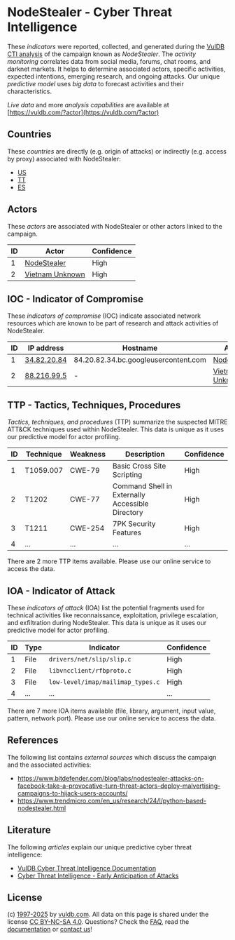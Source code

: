 # NodeStealer - Cyber Threat Intelligence

These _indicators_ were reported, collected, and generated during the [VulDB CTI analysis](https://vuldb.com/?kb.cti) of the campaign known as _NodeStealer_. The _activity monitoring_ correlates data from social media, forums, chat rooms, and darknet markets. It helps to determine associated actors, specific activities, expected intentions, emerging research, and ongoing attacks. Our unique _predictive model_ uses _big data_ to forecast activities and their characteristics.

_Live data_ and more _analysis capabilities_ are available at [https://vuldb.com/?actor](https://vuldb.com/?actor)

## Countries

These _countries_ are directly (e.g. origin of attacks) or indirectly (e.g. access by proxy) associated with NodeStealer:

* [US](https://vuldb.com/?country.us)
* [TT](https://vuldb.com/?country.tt)
* [ES](https://vuldb.com/?country.es)

## Actors

These _actors_ are associated with NodeStealer or other actors linked to the campaign.

ID | Actor | Confidence
-- | ----- | ----------
1 | [NodeStealer](https://vuldb.com/?actor.nodestealer) | High
2 | [Vietnam Unknown](https://vuldb.com/?actor.vietnam_unknown) | High

## IOC - Indicator of Compromise

These _indicators of compromise_ (IOC) indicate associated network resources which are known to be part of research and attack activities of NodeStealer.

ID | IP address | Hostname | Actor | Confidence
-- | ---------- | -------- | ----- | ----------
1 | [34.82.20.84](https://vuldb.com/?ip.34.82.20.84) | 84.20.82.34.bc.googleusercontent.com | [NodeStealer](https://vuldb.com/?actor.nodestealer) | Medium
2 | [88.216.99.5](https://vuldb.com/?ip.88.216.99.5) | - | [Vietnam Unknown](https://vuldb.com/?actor.vietnam_unknown) | High

## TTP - Tactics, Techniques, Procedures

_Tactics, techniques, and procedures_ (TTP) summarize the suspected MITRE ATT&CK techniques used within NodeStealer. This data is unique as it uses our predictive model for actor profiling.

ID | Technique | Weakness | Description | Confidence
-- | --------- | -------- | ----------- | ----------
1 | T1059.007 | CWE-79 | Basic Cross Site Scripting | High
2 | T1202 | CWE-77 | Command Shell in Externally Accessible Directory | High
3 | T1211 | CWE-254 | 7PK Security Features | High
4 | ... | ... | ... | ...

There are 2 more TTP items available. Please use our online service to access the data.

## IOA - Indicator of Attack

These _indicators of attack_ (IOA) list the potential fragments used for technical activities like reconnaissance, exploitation, privilege escalation, and exfiltration during NodeStealer. This data is unique as it uses our predictive model for actor profiling.

ID | Type | Indicator | Confidence
-- | ---- | --------- | ----------
1 | File | `drivers/net/slip/slip.c` | High
2 | File | `libvncclient/rfbproto.c` | High
3 | File | `low-level/imap/mailimap_types.c` | High
4 | ... | ... | ...

There are 7 more IOA items available (file, library, argument, input value, pattern, network port). Please use our online service to access the data.

## References

The following list contains _external sources_ which discuss the campaign and the associated activities:

* https://www.bitdefender.com/blog/labs/nodestealer-attacks-on-facebook-take-a-provocative-turn-threat-actors-deploy-malvertising-campaigns-to-hijack-users-accounts/
* https://www.trendmicro.com/en_us/research/24/l/python-based-nodestealer.html

## Literature

The following _articles_ explain our unique predictive cyber threat intelligence:

* [VulDB Cyber Threat Intelligence Documentation](https://vuldb.com/?kb.cti)
* [Cyber Threat Intelligence - Early Anticipation of Attacks](https://www.scip.ch/en/?labs.20201022)

## License

(c) [1997-2025](https://vuldb.com/?kb.changelog) by [vuldb.com](https://vuldb.com/?kb.about). All data on this page is shared under the license [CC BY-NC-SA 4.0](https://creativecommons.org/licenses/by-nc-sa/4.0/). Questions? Check the [FAQ](https://vuldb.com/?kb.faq), read the [documentation](https://vuldb.com/?kb) or [contact us](https://vuldb.com/?contact)!
